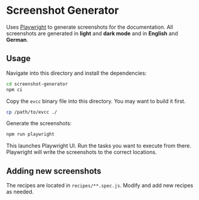 # Screenshot Generator

Uses [Playwright](https://playwright.dev) to generate screenshots for the documentation.
All screenshots are generated in **light** and **dark mode** and in **English** and **German**.

## Usage

Navigate into this directory and install the dependencies:

```bash
cd screenshot-generator
npm ci
```

Copy the `evcc` binary file into this directory. You may want to build it first.

```bash
cp /path/to/evcc ./
```

Generate the screenshots:

```bash
npm run playwright
```

This launches Playwright UI. Run the tasks you want to execute from there. Playwright will write the screenshots to the correct locations.

## Adding new screenshots

The recipes are located in `recipes/**.spec.js`. Modify and add new recipes as needed.
